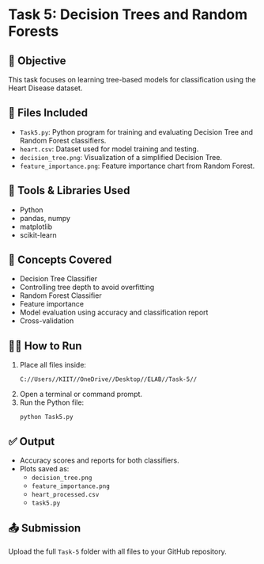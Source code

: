 
# Task 5: Decision Trees and Random Forests

## 📌 Objective
This task focuses on learning tree-based models for classification using the Heart Disease dataset.

## 📁 Files Included
- `Task5.py`: Python program for training and evaluating Decision Tree and Random Forest classifiers.
- `heart.csv`: Dataset used for model training and testing.
- `decision_tree.png`: Visualization of a simplified Decision Tree.
- `feature_importance.png`: Feature importance chart from Random Forest.

## 🔧 Tools & Libraries Used
- Python
- pandas, numpy
- matplotlib
- scikit-learn

## 🧠 Concepts Covered
- Decision Tree Classifier
- Controlling tree depth to avoid overfitting
- Random Forest Classifier
- Feature importance
- Model evaluation using accuracy and classification report
- Cross-validation

## 🏃‍♂️ How to Run
1. Place all files inside:
   ```
   C://Users//KIIT//OneDrive//Desktop//ELAB//Task-5//
   ```
2. Open a terminal or command prompt.
3. Run the Python file:
   ```
   python Task5.py
   ```

## ✅ Output
- Accuracy scores and reports for both classifiers.
- Plots saved as:
  - `decision_tree.png`
  - `feature_importance.png`
  - `heart_processed.csv`
  - `task5.py`

## 📤 Submission
Upload the full `Task-5` folder with all files to your GitHub repository.
